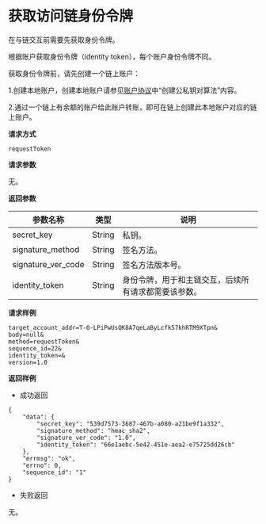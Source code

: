 # 获取访问链身份令牌

在与链交互前需要先获取身份令牌。

根据账户获取身份令牌（identity token），每个账户身份令牌不同。

获取身份令牌前，请先创建一个链上账户：

1.创建本地账户，创建本地账户请参见[账户协议](docs-cn/AboutTOPNetwork/Protocol/AccountProtocol.md)中“创建公私钥对算法”内容。

2.通过一个链上有余额的账户给此账户转账，即可在链上创建此本地账户对应的链上账户。

**请求方式**

`requestToken`

**请求参数**

无。

**返回参数**

| 参数名称           | 类型   | 说明                                                 |
| ------------------ | ------ | ---------------------------------------------------- |
| secret_key         | String | 私钥。                                               |
| signature_method   | String | 签名方法。                                           |
| signature_ver_code | String | 签名方法版本号。                                     |
| identity_token     | String | 身份令牌，用于和主链交互，后续所有请求都需要该参数。 |

**请求样例**

```
target_account_addr=T-0-LPiPwUsQK8A7qeLaByLcfk57khRTM9XTpn&
body=null&
method=requestToken&
sequence_id=22&
identity_token=&
version=1.0
```

**返回样例**

* 成功返回

```
{
	"data": {
		"secret_key": "539d7573-3687-467b-a080-a21be9f1a332",
		"signature_method": "hmac_sha2",
		"signature_ver_code": "1.0",
		"identity_token": "66e1aebc-5e42-451e-aea2-e75725dd26cb"
	},
	"errmsg": "ok",
	"errno": 0,
	"sequence_id": "1"
}
```

* 失败返回

无。